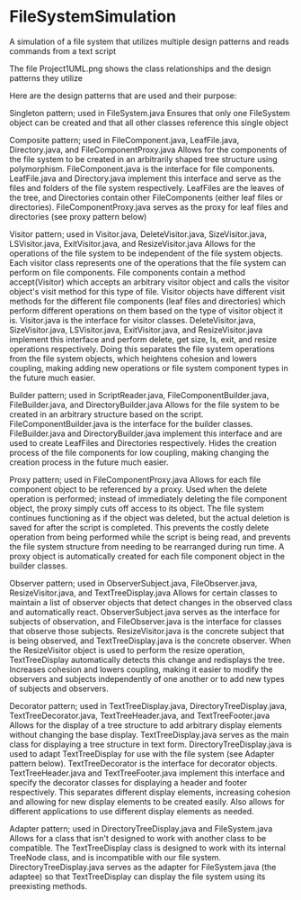 # FileSystemSimulation
A simulation of a file system that utilizes multiple design patterns and reads commands from a text script

The file Project1UML.png shows the class relationships and the design patterns they utilize

Here are the design patterns that are used and their purpose:

Singleton pattern; used in FileSystem.java
Ensures that only one FileSystem object can be created and that all other classes reference this single object

Composite pattern; used in FileComponent.java, LeafFile.java, Directory.java, and FileComponentProxy.java
Allows for the components of the file system to be created in an arbitrarily shaped tree structure using polymorphism. FileComponent.java is the interface for file components. LeafFile.java and Directory.java implement this interface and serve as the files and folders of the file system respectively. LeafFiles are the leaves of the tree, and Directories contain other FileComponents (either leaf files or directories). FileComponentProxy.java serves as the proxy for leaf files and directories (see proxy pattern below)

Visitor pattern; used in Visitor.java, DeleteVisitor.java, SizeVisitor.java, LSVisitor.java, ExitVisitor.java, and ResizeVisitor.java
Allows for the operations of the file system to be independent of the file system objects. Each visitor class represents one of the operations that the file system can perform on file components. File components contain a method accept(Visitor) which accepts an arbitrary visitor object and calls the visitor object's visit method for this type of file. Visitor objects have different visit methods for the different file components (leaf files and directories) which perform different operations on them based on the type of visitor object it is. Visitor.java is the interface for visitor classes. DeleteVisitor.java, SizeVisitor.java, LSVisitor.java, ExitVisitor.java, and ResizeVisitor.java implement this interface and perform delete, get size, ls, exit, and resize operations respectively. Doing this separates the file system operations from the file system objects, which heightens cohesion and lowers coupling, making adding new operations or file system component types in the future much easier.

Builder pattern; used in ScriptReader.java, FileComponentBuilder.java, FileBuilder.java, and DirectoryBuilder.java
Allows for the file system to be created in an arbitrary structure based on the script. FileComponentBuilder.java is the interface for the builder classes. FileBuilder.java and DirectoryBuilder.java implement this interface and are used to create LeafFiles and Directories respectively. Hides the creation process of the file components for low coupling, making changing the creation process in the future much easier.

Proxy pattern; used in FileComponentProxy.java
Allows for each file component object to be referenced by a proxy. Used when the delete operation is performed; instead of immediately deleting the file component object, the proxy simply cuts off access to its object. The file system continues functioning as if the object was deleted, but the actual deletion is saved for after the script is completed. This prevents the costly delete operation from being performed while the script is being read, and prevents the file system structure from needing to be rearranged during run time. A proxy object is automatically created for each file component object in the builder classes.

Observer pattern; used in ObserverSubject.java, FileObserver.java, ResizeVisitor.java, and TextTreeDisplay.java
Allows for certain classes to maintain a list of observer objects that detect changes in the observed class and automatically react. ObserverSubject.java serves as the interface for subjects of observation, and FileObserver.java is the interface for classes that observe those subjects. ResizeVisitor.java is the concrete subject that is being observed, and TextTreeDisplay.java is the concrete observer. When the ResizeVisitor object is used to perform the resize operation, TextTreeDisplay automatically detects this change and redisplays the tree. Increases cohesion and lowers coupling, making it easier to modify the observers and subjects independently of one another or to add new types of subjects and observers. 

Decorator pattern; used in TextTreeDisplay.java, DirectoryTreeDisplay.java, TextTreeDecorator.java, TextTreeHeader.java, and TextTreeFooter.java
Allows for the display of a tree structure to add arbitrary display elements without changing the base display. TextTreeDisplay.java serves as the main class for displaying a tree structure in text form. DirectoryTreeDisplay.java is used to adapt TextTreeDisplay for use with the file system (see Adapter pattern below). TextTreeDecorator is the interface for decorator objects. TextTreeHeader.java and TextTreeFooter.java implement this interface and specify the decorator classes for displaying a header and footer respectively. This separates different display elements, increasing cohesion and allowing for new display elements to be created easily. Also allows for different applications to use different display elements as needed.

Adapter pattern; used in DirectoryTreeDisplay.java and FileSystem.java
Allows for a class that isn't designed to work with another class to be compatible. The TextTreeDisplay class is designed to work with its internal TreeNode class, and is incompatible with our file system. DirectoryTreeDisplay.java serves as the adapter for FileSystem.java (the adaptee) so that TextTreeDisplay can display the file system using its preexisting methods. 
